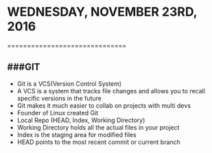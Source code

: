 # WEDNESDAY, NOVEMBER 23RD, 2016
==============================



###**GIT**
---------------------------------------
+ Git is a VCS(Version Control System)
+ A VCS is a system that tracks file changes and allows you to recall specific versions in the future
+ Git makes it much easier to collab on projects with multi devs
+ Founder of Linux created Git
+ Local Repo (HEAD, Index, Working Directory)
+ Working Directory holds all the actual files in your project
+ Index is the staging area for modified files
+ HEAD points to the most recent commit or current branch
